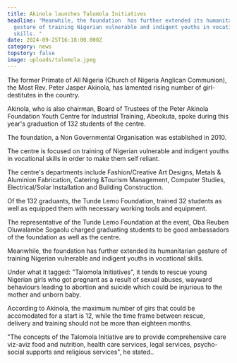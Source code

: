 ```yaml
---
title: Akinola launches Talomola Initiatives
headline: "Meanwhile, the foundation  has further extended its humanitarian
  gesture of training Nigerian vulnerable and indigent youths in vocational
  skills. "
date: 2024-09-25T16:18:00.000Z
category: news
topstory: false
image: uploads/talomola.jpeg
---
```

The former Primate of All Nigeria (Church of Nigeria Anglican Communion), the Most Rev. Peter Jasper Akinola, has lamented rising number of girl-destitutes in the country.



Akinola, who is also chairman, Board of Trustees of the Peter Akinola Foundation Youth Centre for Industrial Training, Abeokuta,  spoke during this year's graduation of 132 students of the centre. 



The foundation, a Non Governmental Organisation was established in 2010.



The centre is focused on training of Nigerian vulnerable and indigent youths in vocational skills in order to make them self reliant.



The centre's departments include Fashion/Creative Art Designs, Metals & Aluminion Fabrication, Catering &Tourism Management, Computer Studies, Electrical/Solar Installation and Building Construction.



Of the 132 graduants, the Tunde Lemo Foundation, trained 32 students as well as equipped them with necessary working tools and equipment.



The representative of the Tunde Lemo Foundation at the event, Oba Reuben Oluwalambe Sogaolu charged graduating students to be good ambassadors of the foundation as well as the centre.



Meanwhile, the foundation  has further extended its humanitarian gesture of training Nigerian vulnerable and indigent youths in vocational skills. 



Under what it  tagged: "Talomola Initiatives", it tends to rescue young Nigerian girls who got pregnant as a result of sexual abuses, wayward behaviours leading to abortion and suicide which could be injurious to the mother and unborn baby.



According to Akinola, the maximum number of girs that could be accomodated for a start is 12, while the time frame between rescue, delivery and training should not be more than eighteen  months.



"The concepts of the Talomola Initiative are to provide comprehensive care viz-aviz food and nutrition, health care services, legal services, psycho-social supports and religious services", he stated..
